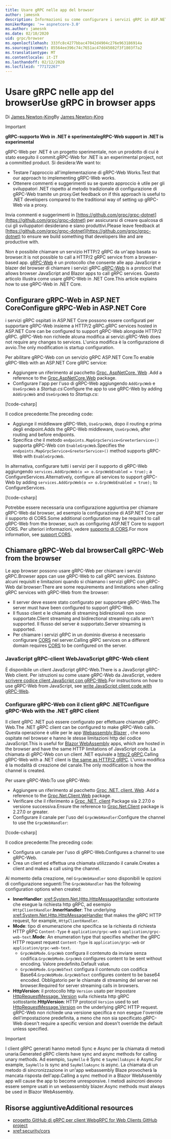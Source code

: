 ```yaml
---
title: Usare gRPC nelle app del browser
author: jamesnk
description: Informazioni su come configurare i servizi gRPC in ASP.NET Core per essere richiamabili dalle app del browser usando gRPC-Web.
monikerRange: '>= aspnetcore-3.0'
ms.author: jamesnk
ms.date: 02/10/2020
uid: grpc/browser
ms.openlocfilehash: 333fc8c4277bbac47042d4904c276e963186914a
ms.sourcegitcommit: 85564ee396c74c7651ac47dd45082f3f1803f7a2
ms.translationtype: MT
ms.contentlocale: it-IT
ms.lasthandoff: 02/12/2020
ms.locfileid: "77172267"
---
```

# <a name="use-grpc-in-browser-apps"></a><span data-ttu-id="f9de4-103">Usare gRPC nelle app del browser</span><span class="sxs-lookup"><span data-stu-id="f9de4-103">Use gRPC in browser apps</span></span>

<span data-ttu-id="f9de4-104">Di [James Newton-King](https://twitter.com/jamesnk)</span><span class="sxs-lookup"><span data-stu-id="f9de4-104">By [James Newton-King](https://twitter.com/jamesnk)</span></span>

> [!IMPORTANT]
> <span data-ttu-id="f9de4-105">**gRPC-supporto Web in .NET è sperimentale**</span><span class="sxs-lookup"><span data-stu-id="f9de4-105">**gRPC-Web support in .NET is experimental**</span></span>
>
> <span data-ttu-id="f9de4-106">gRPC-Web per .NET è un progetto sperimentale, non un prodotto di cui è stato eseguito il commit.</span><span class="sxs-lookup"><span data-stu-id="f9de4-106">gRPC-Web for .NET is an experimental project, not a committed product.</span></span> <span data-ttu-id="f9de4-107">Si desidera:</span><span class="sxs-lookup"><span data-stu-id="f9de4-107">We want to:</span></span>
>
> * <span data-ttu-id="f9de4-108">Testare l'approccio all'implementazione di gRPC-Web Works.</span><span class="sxs-lookup"><span data-stu-id="f9de4-108">Test that our approach to implementing gRPC-Web works.</span></span>
> * <span data-ttu-id="f9de4-109">Ottenere commenti e suggerimenti su se questo approccio è utile per gli sviluppatori .NET rispetto al metodo tradizionale di configurazione di gRPC-Web tramite un proxy.</span><span class="sxs-lookup"><span data-stu-id="f9de4-109">Get feedback on if this approach is useful to .NET developers compared to the traditional way of setting up gRPC-Web via a proxy.</span></span>
>
> <span data-ttu-id="f9de4-110">Invia commenti e suggerimenti in [https://github.com/grpc/grpc-dotnet](https://github.com/grpc/grpc-dotnet) per assicurarsi di creare qualcosa di cui gli sviluppatori desiderano e siano produttivi.</span><span class="sxs-lookup"><span data-stu-id="f9de4-110">Please leave feedback at [https://github.com/grpc/grpc-dotnet](https://github.com/grpc/grpc-dotnet) to ensure we build something that developers like and are productive with.</span></span>

<span data-ttu-id="f9de4-111">Non è possibile chiamare un servizio HTTP/2 gRPC da un'app basata su browser.</span><span class="sxs-lookup"><span data-stu-id="f9de4-111">It is not possible to call a HTTP/2 gRPC service from a browser-based app.</span></span> <span data-ttu-id="f9de4-112">[gRPC-Web](https://github.com/grpc/grpc/blob/master/doc/PROTOCOL-WEB.md) è un protocollo che consente alle app JavaScript e blazer del browser di chiamare i servizi gRPC.</span><span class="sxs-lookup"><span data-stu-id="f9de4-112">[gRPC-Web](https://github.com/grpc/grpc/blob/master/doc/PROTOCOL-WEB.md) is a protocol that allows browser JavaScript and Blazor apps to call gRPC services.</span></span> <span data-ttu-id="f9de4-113">Questo articolo illustra come usare gRPC-Web in .NET Core.</span><span class="sxs-lookup"><span data-stu-id="f9de4-113">This article explains how to use gRPC-Web in .NET Core.</span></span>

## <a name="configure-grpc-web-in-aspnet-core"></a><span data-ttu-id="f9de4-114">Configurare gRPC-Web in ASP.NET Core</span><span class="sxs-lookup"><span data-stu-id="f9de4-114">Configure gRPC-Web in ASP.NET Core</span></span>

<span data-ttu-id="f9de4-115">i servizi gRPC ospitati in ASP.NET Core possono essere configurati per supportare gRPC-Web insieme a HTTP/2 gRPC.</span><span class="sxs-lookup"><span data-stu-id="f9de4-115">gRPC services hosted in ASP.NET Core can be configured to support gRPC-Web alongside HTTP/2 gRPC.</span></span> <span data-ttu-id="f9de4-116">gRPC-Web non richiede alcuna modifica ai servizi.</span><span class="sxs-lookup"><span data-stu-id="f9de4-116">gRPC-Web does not require any changes to services.</span></span> <span data-ttu-id="f9de4-117">L'unica modifica è la configurazione di avvio.</span><span class="sxs-lookup"><span data-stu-id="f9de4-117">The only modification is startup configuration.</span></span>

<span data-ttu-id="f9de4-118">Per abilitare gRPC-Web con un servizio gRPC ASP.NET Core:</span><span class="sxs-lookup"><span data-stu-id="f9de4-118">To enable gRPC-Web with an ASP.NET Core gRPC service:</span></span>

* <span data-ttu-id="f9de4-119">Aggiungere un riferimento al pacchetto [Grpc. AspNetCore. Web](https://www.nuget.org/packages/Grpc.AspNetCore.Web) .</span><span class="sxs-lookup"><span data-stu-id="f9de4-119">Add a reference to the [Grpc.AspNetCore.Web](https://www.nuget.org/packages/Grpc.AspNetCore.Web) package.</span></span>
* <span data-ttu-id="f9de4-120">Configurare l'app per l'uso di gRPC-Web aggiungendo `AddGrpcWeb` e `UseGrpcWeb` a *Startup.cs*:</span><span class="sxs-lookup"><span data-stu-id="f9de4-120">Configure the app to use gRPC-Web by adding `AddGrpcWeb` and `UseGrpcWeb` to *Startup.cs*:</span></span>

[!code-csharp[](~/grpc/browser/sample/Startup.cs?name=snippet_1&highlight=10,14)]

<span data-ttu-id="f9de4-121">Il codice precedente:</span><span class="sxs-lookup"><span data-stu-id="f9de4-121">The preceding code:</span></span>

* <span data-ttu-id="f9de4-122">Aggiunge il middleware gRPC-Web, `UseGrpcWeb`, dopo il routing e prima degli endpoint.</span><span class="sxs-lookup"><span data-stu-id="f9de4-122">Adds the gRPC-Web middleware, `UseGrpcWeb`, after routing and before endpoints.</span></span>
* <span data-ttu-id="f9de4-123">Specifica che il metodo `endpoints.MapGrpcService<GreeterService>()` supporta gRPC-Web con `EnableGrpcWeb`.</span><span class="sxs-lookup"><span data-stu-id="f9de4-123">Specifies the `endpoints.MapGrpcService<GreeterService>()` method supports gRPC-Web with `EnableGrpcWeb`.</span></span> 

<span data-ttu-id="f9de4-124">In alternativa, configurare tutti i servizi per il supporto di gRPC-Web aggiungendo `services.AddGrpcWeb(o => o.GrpcWebEnabled = true);` a ConfigureServices.</span><span class="sxs-lookup"><span data-stu-id="f9de4-124">Alternatively, configure all services to support gRPC-Web by adding `services.AddGrpcWeb(o => o.GrpcWebEnabled = true);` to ConfigureServices.</span></span>

[!code-csharp[](~/grpc/browser/sample/AllServicesSupportExample_Startup.cs?name=snippet_1&highlight=6,13)]

<span data-ttu-id="f9de4-125">Potrebbe essere necessaria una configurazione aggiuntiva per chiamare gRPC-Web dal browser, ad esempio la configurazione di ASP.NET Core per il supporto di CORS.</span><span class="sxs-lookup"><span data-stu-id="f9de4-125">Some additional configuration may be required to call gRPC-Web from the browser, such as configuring ASP.NET Core to support CORS.</span></span> <span data-ttu-id="f9de4-126">Per ulteriori informazioni, vedere [supporto di CORS](xref:security/cors).</span><span class="sxs-lookup"><span data-stu-id="f9de4-126">For more information, see [support CORS](xref:security/cors).</span></span>

## <a name="call-grpc-web-from-the-browser"></a><span data-ttu-id="f9de4-127">Chiamare gRPC-Web dal browser</span><span class="sxs-lookup"><span data-stu-id="f9de4-127">Call gRPC-Web from the browser</span></span>

<span data-ttu-id="f9de4-128">Le app browser possono usare gRPC-Web per chiamare i servizi gRPC.</span><span class="sxs-lookup"><span data-stu-id="f9de4-128">Browser apps can use gRPC-Web to call gRPC services.</span></span> <span data-ttu-id="f9de4-129">Esistono alcuni requisiti e limitazioni quando si chiamano i servizi gRPC con gRPC-Web dal browser:</span><span class="sxs-lookup"><span data-stu-id="f9de4-129">There are some requirements and limitations when calling gRPC services with gRPC-Web from the browser:</span></span>

* <span data-ttu-id="f9de4-130">Il server deve essere stato configurato per supportare gRPC-Web.</span><span class="sxs-lookup"><span data-stu-id="f9de4-130">The server must have been configured to support gRPC-Web.</span></span>
* <span data-ttu-id="f9de4-131">Il flusso client e le chiamate di streaming bidirezionali non sono supportate.</span><span class="sxs-lookup"><span data-stu-id="f9de4-131">Client streaming and bidirectional streaming calls aren't supported.</span></span> <span data-ttu-id="f9de4-132">Il flusso del server è supportato.</span><span class="sxs-lookup"><span data-stu-id="f9de4-132">Server streaming is supported.</span></span>
* <span data-ttu-id="f9de4-133">Per chiamare i servizi gRPC in un dominio diverso è necessario configurare [CORS](xref:security/cors) nel server.</span><span class="sxs-lookup"><span data-stu-id="f9de4-133">Calling gRPC services on a different domain requires [CORS](xref:security/cors) to be configured on the server.</span></span>

### <a name="javascript-grpc-web-client"></a><span data-ttu-id="f9de4-134">JavaScript gRPC-client Web</span><span class="sxs-lookup"><span data-stu-id="f9de4-134">JavaScript gRPC-Web client</span></span>

<span data-ttu-id="f9de4-135">È disponibile un client JavaScript gRPC-Web.</span><span class="sxs-lookup"><span data-stu-id="f9de4-135">There is a JavaScript gRPC-Web client.</span></span> <span data-ttu-id="f9de4-136">Per istruzioni su come usare gRPC-Web da JavaScript, vedere [scrivere codice client JavaScript con gRPC-Web](https://github.com/grpc/grpc-web/tree/master/net/grpc/gateway/examples/helloworld#write-client-code).</span><span class="sxs-lookup"><span data-stu-id="f9de4-136">For instructions on how to use gRPC-Web from JavaScript, see [write JavaScript client code with gRPC-Web](https://github.com/grpc/grpc-web/tree/master/net/grpc/gateway/examples/helloworld#write-client-code).</span></span>

### <a name="configure-grpc-web-with-the-net-grpc-client"></a><span data-ttu-id="f9de4-137">Configurare gRPC-Web con il client gRPC .NET</span><span class="sxs-lookup"><span data-stu-id="f9de4-137">Configure gRPC-Web with the .NET gRPC client</span></span>

<span data-ttu-id="f9de4-138">Il client gRPC .NET può essere configurato per effettuare chiamate gRPC-Web.</span><span class="sxs-lookup"><span data-stu-id="f9de4-138">The .NET gRPC client can be configured to make gRPC-Web calls.</span></span> <span data-ttu-id="f9de4-139">Questa operazione è utile per le app [Webassembly Blazer](xref:blazor/index#blazor-webassembly) , che sono ospitate nel browser e hanno le stesse limitazioni http del codice JavaScript.</span><span class="sxs-lookup"><span data-stu-id="f9de4-139">This is useful for [Blazor WebAssembly](xref:blazor/index#blazor-webassembly) apps, which are hosted in the browser and have the same HTTP limitations of JavaScript code.</span></span> <span data-ttu-id="f9de4-140">La chiamata di gRPC-Web con un client .NET equivale a [http/2 gRPC](xref:grpc/client).</span><span class="sxs-lookup"><span data-stu-id="f9de4-140">Calling gRPC-Web with a .NET client is [the same as HTTP/2 gRPC](xref:grpc/client).</span></span> <span data-ttu-id="f9de4-141">L'unica modifica è la modalità di creazione del canale.</span><span class="sxs-lookup"><span data-stu-id="f9de4-141">The only modification is how the channel is created.</span></span>

<span data-ttu-id="f9de4-142">Per usare gRPC-Web:</span><span class="sxs-lookup"><span data-stu-id="f9de4-142">To use gRPC-Web:</span></span>

* <span data-ttu-id="f9de4-143">Aggiungere un riferimento al pacchetto [Grpc .NET. client. Web](https://www.nuget.org/packages/Grpc.Net.Client.Web) .</span><span class="sxs-lookup"><span data-stu-id="f9de4-143">Add a reference to the [Grpc.Net.Client.Web](https://www.nuget.org/packages/Grpc.Net.Client.Web) package.</span></span>
* <span data-ttu-id="f9de4-144">Verificare che il riferimento a [Grpc .NET. client](https://www.nuget.org/packages/Grpc.Net.Client) Package sia 2.27.0 o versione successiva.</span><span class="sxs-lookup"><span data-stu-id="f9de4-144">Ensure the reference to [Grpc.Net.Client](https://www.nuget.org/packages/Grpc.Net.Client) package is 2.27.0 or greater.</span></span>
* <span data-ttu-id="f9de4-145">Configurare il canale per l'uso del `GrpcWebHandler`:</span><span class="sxs-lookup"><span data-stu-id="f9de4-145">Configure the channel to use the `GrpcWebHandler`:</span></span>

[!code-csharp[](~/grpc/browser/sample/Handler.cs?name=snippet_1)]

<span data-ttu-id="f9de4-146">Il codice precedente:</span><span class="sxs-lookup"><span data-stu-id="f9de4-146">The preceding code:</span></span>

* <span data-ttu-id="f9de4-147">Configura un canale per l'uso di gRPC-Web.</span><span class="sxs-lookup"><span data-stu-id="f9de4-147">Configures a channel to use gRPC-Web.</span></span>
* <span data-ttu-id="f9de4-148">Crea un client ed effettua una chiamata utilizzando il canale.</span><span class="sxs-lookup"><span data-stu-id="f9de4-148">Creates a client and makes a call using the channel.</span></span>

<span data-ttu-id="f9de4-149">Al momento della creazione, nel `GrpcWebHandler` sono disponibili le opzioni di configurazione seguenti:</span><span class="sxs-lookup"><span data-stu-id="f9de4-149">The `GrpcWebHandler` has the following configuration options when created:</span></span>

* <span data-ttu-id="f9de4-150">**InnerHandler**: <xref:System.Net.Http.HttpMessageHandler> sottostante che esegue la richiesta http gRPC, ad esempio `HttpClientHandler`.</span><span class="sxs-lookup"><span data-stu-id="f9de4-150">**InnerHandler**: The underlying <xref:System.Net.Http.HttpMessageHandler> that makes the gRPC HTTP request, for example, `HttpClientHandler`.</span></span>
* <span data-ttu-id="f9de4-151">**Mode**: tipo di enumerazione che specifica se la richiesta di richiesta HTTP gRPC `Content-Type` è `application/grpc-web` o `application/grpc-web-text`.</span><span class="sxs-lookup"><span data-stu-id="f9de4-151">**Mode**: An enumeration type that specifies whether the gRPC HTTP request request `Content-Type` is `application/grpc-web` or `application/grpc-web-text`.</span></span>
    * <span data-ttu-id="f9de4-152">`GrpcWebMode.GrpcWeb` configura il contenuto da inviare senza codifica.</span><span class="sxs-lookup"><span data-stu-id="f9de4-152">`GrpcWebMode.GrpcWeb` configures content to be sent without encoding.</span></span> <span data-ttu-id="f9de4-153">Valore predefinito.</span><span class="sxs-lookup"><span data-stu-id="f9de4-153">Default value.</span></span>
    * <span data-ttu-id="f9de4-154">`GrpcWebMode.GrpcWebText` configura il contenuto con codifica Base64.</span><span class="sxs-lookup"><span data-stu-id="f9de4-154">`GrpcWebMode.GrpcWebText` configures content to be base64 encoded.</span></span> <span data-ttu-id="f9de4-155">Obbligatorio per le chiamate di streaming del server nei browser.</span><span class="sxs-lookup"><span data-stu-id="f9de4-155">Required for server streaming calls in browsers.</span></span>
* <span data-ttu-id="f9de4-156">**HttpVersion**: il protocollo http `Version` usato per impostare [HttpRequestMessage. Version](xref:System.Net.Http.HttpRequestMessage.Version) sulla richiesta http gRPC sottostante.</span><span class="sxs-lookup"><span data-stu-id="f9de4-156">**HttpVersion**: HTTP protocol `Version` used to set [HttpRequestMessage.Version](xref:System.Net.Http.HttpRequestMessage.Version) on the underlying gRPC HTTP request.</span></span> <span data-ttu-id="f9de4-157">gRPC-Web non richiede una versione specifica e non esegue l'override dell'impostazione predefinita, a meno che non sia specificato.</span><span class="sxs-lookup"><span data-stu-id="f9de4-157">gRPC-Web doesn't require a specific version and doesn't override the default unless specified.</span></span>

> [!IMPORTANT]
> <span data-ttu-id="f9de4-158">I client gRPC generati hanno metodi Sync e Async per la chiamata di metodi unaria.</span><span class="sxs-lookup"><span data-stu-id="f9de4-158">Generated gRPC clients have sync and async methods for calling unary methods.</span></span> <span data-ttu-id="f9de4-159">Ad esempio, `SayHello` è Sync e `SayHelloAsync` è Async.</span><span class="sxs-lookup"><span data-stu-id="f9de4-159">For example, `SayHello` is sync and `SayHelloAsync` is async.</span></span> <span data-ttu-id="f9de4-160">La chiamata di un metodo di sincronizzazione in un'app webassembly Blaze provocherà la mancata risposta dell'app.</span><span class="sxs-lookup"><span data-stu-id="f9de4-160">Calling a sync method in a Blazor WebAssembly app will cause the app to become unresponsive.</span></span> <span data-ttu-id="f9de4-161">I metodi asincroni devono essere sempre usati in un webassembly blazer.</span><span class="sxs-lookup"><span data-stu-id="f9de4-161">Async methods must always be used in Blazor WebAssembly.</span></span>

## <a name="additional-resources"></a><span data-ttu-id="f9de4-162">Risorse aggiuntive</span><span class="sxs-lookup"><span data-stu-id="f9de4-162">Additional resources</span></span>

* [<span data-ttu-id="f9de4-163">progetto GitHub di gRPC per client Web</span><span class="sxs-lookup"><span data-stu-id="f9de4-163">gRPC for Web Clients GitHub project</span></span>](https://github.com/grpc/grpc-web)
* <xref:security/cors>
